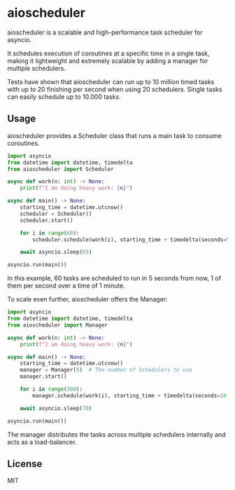 # aioscheduler

aioscheduler is a scalable and high-performance task scheduler for asyncio.

It schedules execution of coroutines at a specific time in a single task, making it lightweight and extremely scalable by adding a manager for multiple schedulers.

Tests have shown that aioscheduler can run up to 10 million timed tasks with up to 20 finishing per second when using 20 schedulers. Single tasks can easily schedule up to 10.000 tasks.

## Usage

aioscheduler provides a Scheduler class that runs a main task to consume coroutines.

```py
import asyncio
from datetime import datetime, timedelta
from aioscheduler import Scheduler

async def work(n: int) -> None:
    print(f"I am doing heavy work: {n}")

async def main() -> None:
    starting_time = datetime.utcnow()
    scheduler = Scheduler()
    scheduler.start()

    for i in range(60):
        scheduler.schedule(work(i), starting_time + timedelta(seconds=5 + i))

    await asyncio.sleep(65)

asyncio.run(main())
```

In this example, 60 tasks are scheduled to run in 5 seconds from now, 1 of them per second over a time of 1 minute.

To scale even further, aioscheduler offers the Manager:

```py
import asyncio
from datetime import datetime, timedelta
from aioscheduler import Manager

async def work(n: int) -> None:
    print(f"I am doing heavy work: {n}")

async def main() -> None:
    starting_time = datetime.utcnow()
    manager = Manager(5)  # The number of Schedulers to use
    manager.start()

    for i in range(300):
        manager.schedule(work(i), starting_time + timedelta(seconds=10 + i % 60))

    await asyncio.sleep(70)

asyncio.run(main())
```

The manager distributes the tasks across multiple schedulers internally and acts as a load-balancer.

## License

MIT
